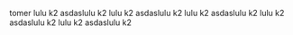 tomer
lulu k2
asdaslulu k2
lulu k2
asdaslulu k2
lulu k2
asdaslulu k2
lulu k2
asdaslulu k2
lulu k2
asdaslulu k2
